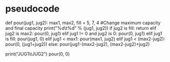 # pseudocode
def pour(jug1, jug2):
    max1, max2, fill = 5, 7, 4  #Change maximum capacity and final capacity
    print("%d\t%d" % (jug1, jug2))
    if jug2 is fill:
        return
    elif jug2 is max2:
        pour(0, jug1)
    elif jug1 != 0 and jug2 is 0:
        pour(0, jug1)
    elif jug1 is fill:
        pour(jug1, 0)
    elif jug1 < max1:
        pour(max1, jug2)
    elif jug1 < (max2-jug2):
        pour(0, (jug1+jug2))
    else:
        pour(jug1-(max2-jug2), (max2-jug2)+jug2)
 
print("JUG1\tJUG2")
pour(0, 0)
